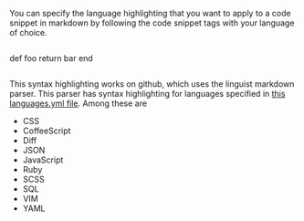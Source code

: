 You can specify the language highlighting that you want to apply to a code snippet in markdown by following the code snippet tags with your language of choice.

```ruby
 ```
   def foo
     return bar
   end
 ```
```

This syntax highlighting works on github, which uses the linguist markdown parser. This parser has syntax highlighting for languages specified in [this languages.yml file](https://github.com/github/linguist/blob/master/lib/linguist/languages.yml). Among these are

* CSS
* CoffeeScript
* Diff
* JSON
* JavaScript
* Ruby
* SCSS
* SQL
* VIM
* YAML
